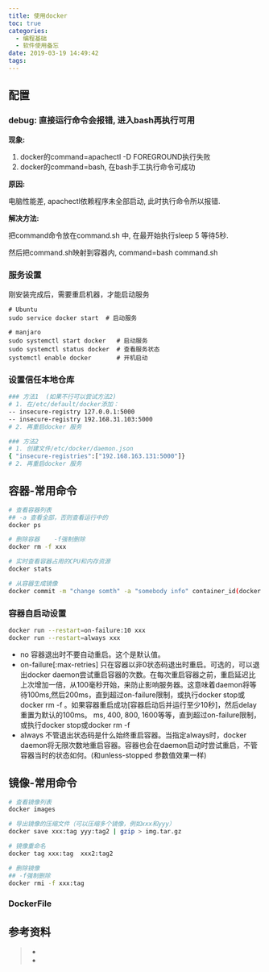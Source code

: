 ```yaml
---
title: 使用docker
toc: true
categories:
  - 编程基础
  - 软件使用备忘
date: 2019-03-19 14:49:42
tags:
---
```




## 配置

### 



### debug: 直接运行命令会报错, 进入bash再执行可用

**现象:**

1. docker的command=apachectl -D FOREGROUND执行失败
2. docker的command=bash, 在bash手工执行命令可成功

**原因:**

电脑性能差, apachectl依赖程序未全部启动, 此时执行命令所以报错. 

**解决方法:**

把command命令放在command.sh 中, 在最开始执行sleep 5 等待5秒.

然后把command.sh映射到容器内, command=bash command.sh



### 服务设置

刚安装完成后，需要重启机器，才能启动服务

```
# Ubuntu
sudo service docker start  # 启动服务

# manjaro
sudo systemctl start docker   # 启动服务
sudo systemctl status docker  # 查看服务状态
systemctl enable docker       # 开机启动
```

### 设置信任本地仓库

```bash
### 方法1  (如果不行可以尝试方法2)
# 1. 在/etc/default/docker添加：
-- insecure-registry 127.0.0.1:5000
-- insecure-registry 192.168.31.103:5000
# 2. 再重启docker 服务

### 方法2
# 1. 创建文件/etc/docker/daemon.json
{ "insecure-registries":["192.168.163.131:5000"]}
# 2. 再重启docker 服务
```

## 容器-常用命令

```bash
# 查看容器列表 
## -a 查看全部，否则查看运行中的
docker ps

# 删除容器    -f强制删除
docker rm -f xxx

# 实时查看容器占用的CPU和内存资源
docker stats

# 从容器生成镜像
docker commit -m "change somth" -a "somebody info" container_id(docker ps -a获取id) 新镜像名字
```

### 容器自启动设置

```bash
docker run --restart=on-failure:10 xxx
docker run --restart=always xxx
```

- no   容器退出时不要自动重启。这个是默认值。
- on-failure[:max-retries]     只在容器以非0状态码退出时重启。可选的，可以退出docker daemon尝试重启容器的次数。在每次重启容器之前，重启延迟比上次增加一倍，从100毫秒开始，来防止影响服务器。这意味着daemon将等待100ms,然后200ms，直到超过on-failure限制，或执行docker stop或docker rm -f 。如果容器重启成功[容器启动后并运行至少10秒]，然后delay重置为默认的100ms。
  ms, 400, 800, 1600等等，直到超过on-failure限制，或执行docker stop或docker rm -f
- always     不管退出状态码是什么始终重启容器。当指定always时，docker daemon将无限次数地重启容器。容器也会在daemon启动时尝试重启，不管容器当时的状态如何。(和unless-stopped 参数值效果一样)

  



## 镜像-常用命令

```bash
# 查看镜像列表
docker images

# 导出镜像的压缩文件（可以压缩多个镜像，例如xxx和yyy）
docker save xxx:tag yyy:tag2 | gzip > img.tar.gz  

# 镜像重命名
docker tag xxx:tag  xxx2:tag2

# 删除镜像  
## -f强制删除
docker rmi -f xxx:tag

```

### DockerFile



## 参考资料
> - []()
> - []()

